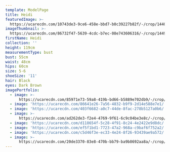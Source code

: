 ```yaml
---
template: ModelPage
title: Heidi
featuredImage: >-
  https://ucarecdn.com/10743de3-9ce6-458e-bbd7-b0c39227b82f/-/crop/1440x915/0,23/-/preview/
imageThumbnail: >-
  https://ucarecdn.com/86732f47-5639-4cdc-b7ec-08e743606316/-/crop/1449x1965/32,0/-/preview/
firstName: Heidi
collection: ''
height: 119cm
measurementType: bust
bust: 55cm
waist: 48cm
hips: 60cm
size: 5-6
shoeSize: '11'
hair: Black
eyes: Dark Brown
imagePortfolio:
  - image: >-
      https://ucarecdn.com/85971e73-59a8-419b-bd66-b5889e702db9/-/crop/2801x3771/194,329/-/preview/
  - image: 'https://ucarecdn.com/86641e26-7a56-4832-b9f9-2d14e588e7e1/'
  - image: 'https://ucarecdn.com/403f6682-a0c7-44de-8fac-278b5127a0b6/'
  - image: >-
      https://ucarecdn.com/ad262de3-f2e4-4769-9f61-6c9c04be3e8c/-/crop/997x932/280,0/-/preview/
  - image: 'https://ucarecdn.com/d118654f-5c28-4f91-8c24-4e2422e9d8dc/'
  - image: 'https://ucarecdn.com/ef5f1bd1-7723-47a2-968a-c9baf6f752a2/'
  - image: 'https://ucarecdn.com/c5d46f3e-ec33-4e24-8f26-93439ae9a572/'
  - image: >-
      https://ucarecdn.com/20de3370-83e8-470b-bb79-ba9b8692aa8a/-/crop/1203x2044/188,264/-/preview/
---
```


